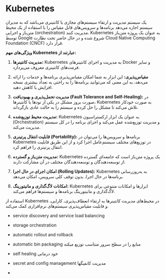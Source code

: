# Kubernetes 

یک سیستم مدیریت و ارتقاء سیستم‌های مجازی یا کانتینری می‌باشد که به مدیران سیستم اجازه می‌دهد برنامه‌ها و سرویس‌های قابل مقیاس را با استفاده از یک محیط متن‌باز و اجرایی (orchestration) مدیریت کنند. Kubernetes به عنوان یک پروژه متن‌باز توسط Google شروع شده و در حال حاضر تحت نظارت Cloud Native Computing Foundation (CNCF) قرار دارد.

**ویژگی‌های مهم Kubernetes عبارتند از:**

1. **مدیریت کانتینرها:** Kubernetes به مدیریت و اجرای کانتینرهای Docker و سایر فرمت‌های کانتینری معروف می‌پردازد.

2. **مقیاس‌پذیری:** این ابزار به شما امکان مقیاس‌پذیری برنامه‌ها و خدمات را ارائه می‌دهد، به این معنی که می‌توانید برنامه‌ها را به راحتی به تعداد بیشتری نسخه افزایش یا کاهش دهید.

3. **مدیریت تحمل‌پذیری و بهبودیافت (Fault Tolerance and Self-Healing):** در صورت بروز مشکل در یکی از نودها یا کانتینرها، Kubernetes به صورت خودکار تلاش می‌کند تا مشکل را حل کرده و سیستم را به حالت عادی بازگرداند.

4. **مدیریت محیط توزیع‌شده:** Kubernetes به عنوان یک ابزار ارکستراسیون (Orchestration) و مدیریت توزیع‌شده عمل می‌کند و اجزای برنامه را در کل سیستم مدیریت می‌کند.

5. **قابلیت انتقال پرتینری (Portability):** برنامه‌ها و سرویس‌ها را می‌توان در Kubernetes در توزیع‌های مختلف سیستم‌عامل اجرا کرد و از این طریق قابلیت انتقال پرتینری را فراهم کرد.

6. **مدیریت متن‌باز و گسترده:** Kubernetes یک پروژه متن‌باز است که جامعه‌ای گسترده از توسعه‌دهندگان و توسعه‌دهندگان مختلف در آن مشارکت دارند.

7. **امکان اجرای در حال اجرا (Rolling Updates):** Kubernetes به به‌روزرسانی برنامه‌ها در حال اجرا، بدون توقف کلی سرویس، امکان می‌دهد.

8. **امکانات لاگ‌گذاری و مانیتورینگ:** Kubernetes ابزارها و امکانات متنوعی برای لاگ‌گذاری و مانیتورینگ برنامه‌ها و سیستم‌ها فراهم می‌کند.

استفاده از Kubernetes در محیط‌های مدیریت کانتینرها به ارتقاء انعطاف‌پذیری، کارایی، و قابلیت مقیاس‌پذیری سیستم‌های نرم‌افزاری کمک می‌کند.



- service discovery and service load balancing
- storage orchestration
- automatic rollout and rollback
- automatic bin packaging منابع را در سطح سرور متناسب توزیع میکنه
- self healing خود درمانی
- secret and config management مدیریت کانفیگها


  
- 
